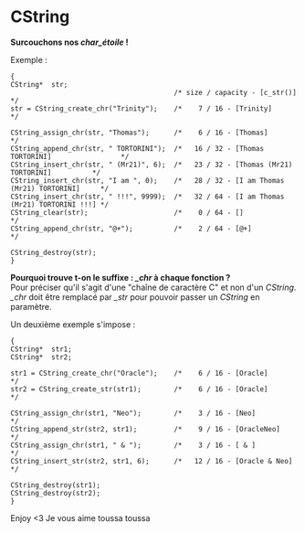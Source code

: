 CString
=======

__Surcouchons nos *char_étoile* !__  


Exemple :  

    {
    CString*  str;
                                            /* size / capacity - [c_str()]                    */
    str = CString_create_chr("Trinity");    /*    7 / 16 - [Trinity]                          */
    
    CString_assign_chr(str, "Thomas");      /*    6 / 16 - [Thomas]                           */
    CString_append_chr(str, " TORTORINI");  /*   16 / 32 - [Thomas TORTORINI]                 */
    CString_insert_chr(str, " (Mr21)", 6);  /*   23 / 32 - [Thomas (Mr21) TORTORINI]          */
    CString_insert_chr(str, "I am ", 0);    /*   28 / 32 - [I am Thomas (Mr21) TORTORINI]     */
    CString_insert_chr(str, " !!!", 9999);  /*   32 / 64 - [I am Thomas (Mr21) TORTORINI !!!] */
    CString_clear(str);                     /*    0 / 64 - []                                 */
    CString_append_chr(str, "@+");          /*    2 / 64 - [@+]                               */
    
    CString_destroy(str);
    }

__Pourquoi trouve t-on le suffixe : *_chr* à chaque fonction ?__  
Pour préciser qu'il s'agit d'une "chaîne de caractère C" et non d'un *CString*.  
*_chr* doit être remplacé par *_str* pour pouvoir passer un *CString* en paramètre.  

Un deuxième exemple s'impose :  

    {
    CString*  str1;
    CString*  str2;

    str1 = CString_create_chr("Oracle");    /*    6 / 16 - [Oracle]                           */
    str2 = CString_create_str(str1);        /*    6 / 16 - [Oracle]                           */

    CString_assign_chr(str1, "Neo");        /*    3 / 16 - [Neo]                              */
    CString_append_str(str2, str1);         /*    9 / 16 - [OracleNeo]                        */
    CString_assign_chr(str1, " & ");        /*    3 / 16 - [ & ]                              */
    CString_insert_str(str2, str1, 6);      /*   12 / 16 - [Oracle & Neo]                     */

    CString_destroy(str1);
    CString_destroy(str2);
    }

Enjoy <3
Je vous aime toussa toussa
